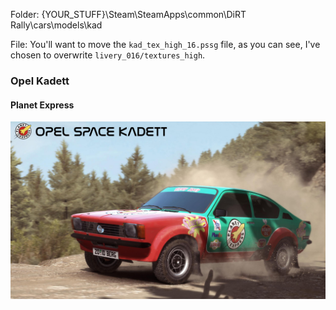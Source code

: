 Folder: {YOUR_STUFF}\Steam\SteamApps\common\DiRT Rally\cars\models\kad

File: You'll want to move the `kad_tex_high_16.pssg` file, as you can see, I've chosen to overwrite `livery_016/textures_high`.

### Opel Kadett

#### Planet Express

![Planet Express Opel Space Kadett](https://github.com/pcostanz/liveries/blob/master/kadett/planet_express/cover.jpg "Planet Express Opel Space Kadett")
